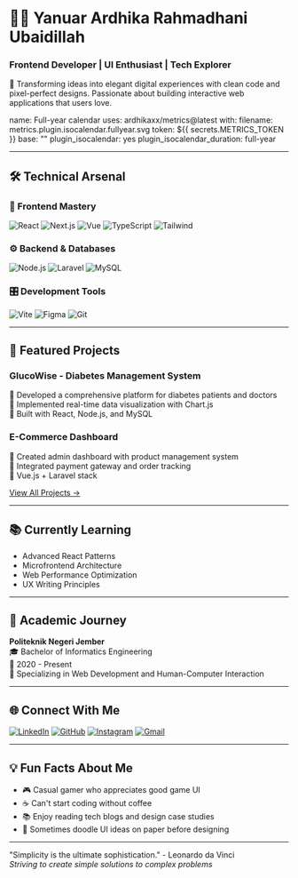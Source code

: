 # 👨‍💻 Yanuar Ardhika Rahmadhani Ubaidillah
### Frontend Developer | UI Enthusiast | Tech Explorer

🎯 Transforming ideas into elegant digital experiences with clean code and pixel-perfect designs. Passionate about building interactive web applications that users love.

name: Full-year calendar
uses: ardhikaxx/metrics@latest
with:
  filename: metrics.plugin.isocalendar.fullyear.svg
  token: ${{ secrets.METRICS_TOKEN }}
  base: ""
  plugin_isocalendar: yes
  plugin_isocalendar_duration: full-year


---

## 🛠️ Technical Arsenal

### 🎨 Frontend Mastery
![React](https://img.shields.io/badge/React-20232A?style=for-the-badge&logo=react&logoColor=61DAFB)
![Next.js](https://img.shields.io/badge/Next.js-000000?style=for-the-badge&logo=nextdotjs&logoColor=white)
![Vue](https://img.shields.io/badge/Vue.js-35495E?style=for-the-badge&logo=vuedotjs&logoColor=4FC08D)
![TypeScript](https://img.shields.io/badge/TypeScript-007ACC?style=for-the-badge&logo=typescript&logoColor=white)
![Tailwind](https://img.shields.io/badge/Tailwind_CSS-38B2AC?style=for-the-badge&logo=tailwind-css&logoColor=white)

### ⚙️ Backend & Databases
![Node.js](https://img.shields.io/badge/Node.js-339933?style=for-the-badge&logo=nodedotjs&logoColor=white)
![Laravel](https://img.shields.io/badge/Laravel-FF2D20?style=for-the-badge&logo=laravel&logoColor=white)
![MySQL](https://img.shields.io/badge/MySQL-005C84?style=for-the-badge&logo=mysql&logoColor=white)

### 🎛️ Development Tools
![Vite](https://img.shields.io/badge/Vite-B73BFE?style=for-the-badge&logo=vite&logoColor=FFD62E)
![Figma](https://img.shields.io/badge/Figma-F24E1E?style=for-the-badge&logo=figma&logoColor=white)
![Git](https://img.shields.io/badge/GIT-E44C30?style=for-the-badge&logo=git&logoColor=white)

---

## 🚀 Featured Projects

### GlucoWise - Diabetes Management System
🔹 Developed a comprehensive platform for diabetes patients and doctors  
🔹 Implemented real-time data visualization with Chart.js  
🔹 Built with React, Node.js, and MySQL  

### E-Commerce Dashboard
🔹 Created admin dashboard with product management system  
🔹 Integrated payment gateway and order tracking  
🔹 Vue.js + Laravel stack  

[View All Projects →](https://yanuar-ardhika.vercel.app/)

---

## 📚 Currently Learning
- Advanced React Patterns
- Microfrontend Architecture
- Web Performance Optimization
- UX Writing Principles

---

## 📝 Academic Journey
**Politeknik Negeri Jember**  
🎓 Bachelor of Informatics Engineering  
📅 2020 - Present  
📌 Specializing in Web Development and Human-Computer Interaction

---

## 🌐 Connect With Me

[![LinkedIn](https://img.shields.io/badge/LinkedIn-0077B5?style=for-the-badge&logo=linkedin&logoColor=white)](https://www.linkedin.com/in/yanuar-ardhika/)
[![GitHub](https://img.shields.io/badge/GitHub-100000?style=for-the-badge&logo=github&logoColor=white)](https://github.com/yanuarardhika)
[![Instagram](https://img.shields.io/badge/Instagram-E4405F?style=for-the-badge&logo=instagram&logoColor=white)](https://www.instagram.com/yanuarardhikaa)
[![Gmail](https://img.shields.io/badge/Gmail-D14836?style=for-the-badge&logo=gmail&logoColor=white)](mailto:yanuarardhika@gmail.com)

---

## 💡 Fun Facts About Me
- 🎮 Casual gamer who appreciates good game UI
- ☕ Can't start coding without coffee
- 📚 Enjoy reading tech blogs and design case studies
- 🎨 Sometimes doodle UI ideas on paper before designing

---

"Simplicity is the ultimate sophistication." - Leonardo da Vinci  
*Striving to create simple solutions to complex problems*
